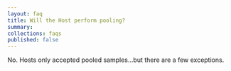 ```yaml
---
layout: faq
title: Will the Host perform pooling?
summary:
collections: faqs
published: false
---
```


No. Hosts only accepted pooled samples...but there are a few exceptions.
